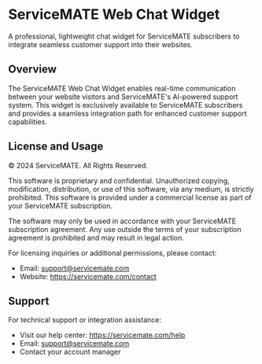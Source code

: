 # ServiceMATE Web Chat Widget

A professional, lightweight chat widget for ServiceMATE subscribers to integrate seamless customer support into their websites.

## Overview

The ServiceMATE Web Chat Widget enables real-time communication between your website visitors and ServiceMATE's AI-powered support system. This widget is exclusively available to ServiceMATE subscribers and provides a seamless integration path for enhanced customer support capabilities.

## License and Usage

© 2024 ServiceMATE. All Rights Reserved.

This software is proprietary and confidential. Unauthorized copying, modification, distribution, or use of this software, via any medium, is strictly prohibited. This software is provided under a commercial license as part of your ServiceMATE subscription.

The software may only be used in accordance with your ServiceMATE subscription agreement. Any use outside the terms of your subscription agreement is prohibited and may result in legal action.

For licensing inquiries or additional permissions, please contact:

- Email: support@servicemate.com
- Website: https://servicemate.com/contact

## Support

For technical support or integration assistance:

- Visit our help center: https://servicemate.com/help
- Email: support@servicemate.com
- Contact your account manager
